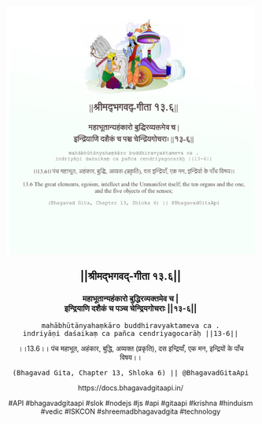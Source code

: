 <img src="../../asset/BG_13_6.png"/>
<center><h2>||श्रीमद्‍भगवद्‍-गीता १३.६||</h2>
<h3>महाभूतान्यहंकारो बुद्धिरव्यक्तमेव च |<br/>इन्द्रियाणि दशैकं च पञ्च चेन्द्रियगोचराः ||१३-६||</h3>
<pre>mahābhūtānyahaṃkāro buddhiravyaktameva ca .<br/>indriyāṇi daśaikaṃ ca pañca cendriyagocarāḥ ||13-6||</pre>
<p>।।13.6।। पंच महाभूत, अहंकार, बुद्धि, अव्यक्त (प्रकृति), दस इन्द्रियाँ, एक मन, इन्द्रियों के पाँच विषय।।</p>
<pre>(Bhagavad Gita, Chapter 13, Shloka 6) || @BhagavadGitaApi</pre><p>https://docs.bhagavadgitaapi.in/</p><p>#API #bhagavadgitaapi #slok #nodejs #js #api #gitaapi #krishna #hinduism #vedic #ISKCON #shreemadbhagavadgita #technology</p></center>
